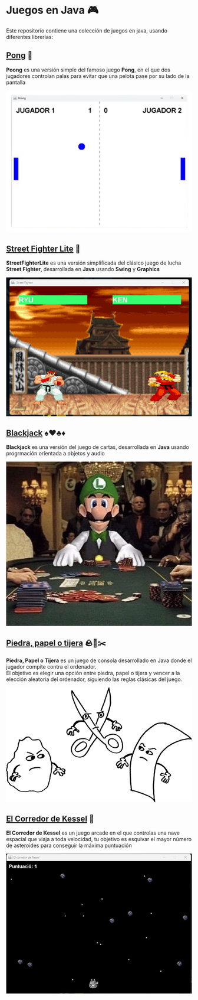 # Juegos en Java 🎮

Este repositorio contiene una colección de juegos en java, usando diferentes librerías:

## [Pong](./poong) 🏓

**Poong** es una versión simple del famoso juego **Pong**, en el que dos jugadores controlan palas para evitar que una pelota pase por su lado de la pantalla

![Pong](./images/pong.png)  

## [Street Fighter Lite](./streetFighterLite) 🥊

**StreetFighterLite** es una versión simplificada del clásico juego de lucha **Street Fighter**, desarrollada en **Java** usando **Swing** y **Graphics**

![StreetFighterLite](./images/streetFighterLite.png)  

## [Blackjack](./blackjack) ♠️♥️♣️♦️

**Blackjack** es una versión del juego de cartas, desarrollada en **Java** usando progrmación orientada a objetos y audio

![Blackjack](./images/blackjack.png)  

## [Piedra, papel o tijera](./piedra_papel_tijera) 🪨🧻✂️

**Piedra, Papel o Tijera** es un juego de consola desarrollado en Java donde el jugador compite contra el ordenador.  
El objetivo es elegir una opción entre piedra, papel o tijera y vencer a la elección aleatoria del ordenador, siguiendo las reglas clásicas del juego.

![esquivaAsteroides](./images/rockpaperscissors.png)  

## [El Corredor de Kessel](./esquivaAsteroides) 🚀

**El Corredor de Kessel** es un juego arcade en el que controlas una nave espacial que viaja a toda velocidad, tu objetivo es esquivar el mayor número de asteroides para conseguir la máxima puntuación

![esquivaAsteroides](./images/asteroide.png)  
